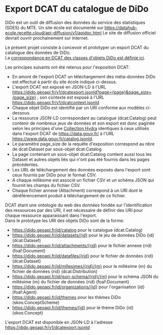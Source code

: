 # Export DCAT du catalogue de DiDo
DiDo est un outil de diffusion des données du service des statistiques (SDES) du MTE.
Un site école est documenté sur https://datahub-ecole.recette.cloud/api-diffusion/v1/apidoc.html
Le site de diffusion officiel devrait ouvrir prochainement sur internet.

Le présent projet consiste à concevoir et prototyper un export DCAT du catalogue des données de DiDo.  
La [correspondance en DCAT des classes d'objets DiDo est définie ici](mapping.md).  

Les principes suivants ont été retenus pour l'exposition DCAT:

  - En amont de l'export DCAT un téléchargement des méta-données DiDo est effectué à partir du site école indiqué ci-dessus.
  - L'export DCAT est exposé en JSON-LD à l'URL https://dido.geoapi.fr/v1/dcatexport.jsonld?page={page}&page_size={page_size} ;
    son contexte  est exposé à l'URL https://dido.geoapi.fr/v1/dcatcontext.jsonld
  - Chaque objet DiDo est identifié par un URI conforme aux modèles ci-dessous.
  - La ressource JSON-LD correspondant au catalogue (dcat:Catalog) peut contenir de nombreux jeux de données
    et son export est donc paginée selon les principes d'une [Collection Hydra](https://www.hydra-cg.com/spec/latest/core/)
    identiques à ceux utilisés dans l'export DCAT de https://data.gouv.fr/ à l'URL https://www.data.gouv.fr/catalog.jsonld.
  - Le paramètre page_size de la requête d'exposition correspond au nbre de dcat:Dataset par sous-objet dcat:Catalog
  - La page contenant un sous-objet dcat:Catalog contient aussi tous les Dataset et autres objets liés qui n'ont pas 
    été fournis dans les pages précédentes.
  - Les URL de téléchargement des données exposés dans l'export sont ceux fournis par DiDo pour le format CSV.
  - A chaque millésime est associé un fichier CSV et un schéma JSON qui fournit les champs du fichier CSV.
  - Chaque fichier annexe (Attachment) correspond à un URI dont le déréférencement produit à téléchargement de ce fichier.

DCAT étant une ontologie du web des données fondée sur l'identification des ressources par des URI,
il est nécessaire de définir des URI pour chaque ressource apparaissant dans l'export.  
Dans le prototype les URI des objets DiDo sont de la forme:

  - https://dido.geoapi.fr/id/catalog pour le catalogue (dcat:Catalog)
  - https://dido.geoapi.fr/id/datasets/{id} pour le jeu de données DiDo {id} (dcat:Dataset)
  - https://dido.geoapi.fr/id/attachments/{rid} pour le fichier annexe {rid} (foaf:Document)
  - https://dido.geoapi.fr/id/datafiles/{rid} pour le fichier de données {rid} (dcat:Dataset)
  - https://dido.geoapi.fr/id/millesimes/{rid}/{m} pour le millésime {m} du fichier de données {rid} (dcat:Distribution)
  - https://dido.geoapi.fr/id/json-schema/{rid}/{m} pour le schéma JSON du millésime {m} du fichier de données {rid} (foaf:Document)
  - https://dido.geoapi.fr/id/organizations/{id} pour l'organisation {id} (foaf:Agent)
  - https://dido.geoapi.fr/id/themes pour les thèmes DiDo (skos:ConceptScheme)
  - https://dido.geoapi.fr/id/themes/{id} pour le thème DiDo {id} (skos:Concept)

L'export DCAT est disponible en JSON-LD à l'adresse https://dido.geoapi.fr/v1/dcatexport.jsonld  


